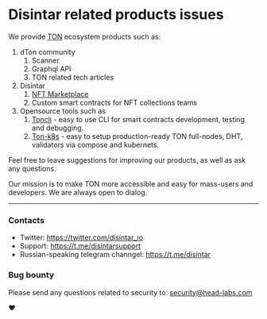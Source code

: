 # Disintar related products issues

We provide [TON](https://ton.org/) ecosystem products such as:

1. dTon community
    1. Scanner
    2. Graphql API
    3. TON related tech articles
2. Disintar
    1. [NFT Marketplace](https://github.com/disintar)
    2. Custom smart contracts for NFT collections teams
3. Opensource tools such as
    1. [Toncli](https://github.com/disintar/toncli) - easy to use CLI for smart contracts development, testing and debugging.
    2. [Ton-k8s](https://github.com/disintar/ton-k8s) - easy to setup production-ready TON full-nodes, DHT, validators via compose and kubernets.

Feel free to leave suggestions for improving our products, as well as ask any questions. 

Our mission is to make TON more accessible and easy for mass-users and developers. We are always open to dialog. 

---

### Contacts

- Twitter: https://twitter.com/disintar_io
- Support: https://t.me/disintarsupport
- Russian-speaking telegram channgel: https://t.me/disintar

### Bug bounty

Please send any questions related to security to: security@head-labs.com

:heart: 
